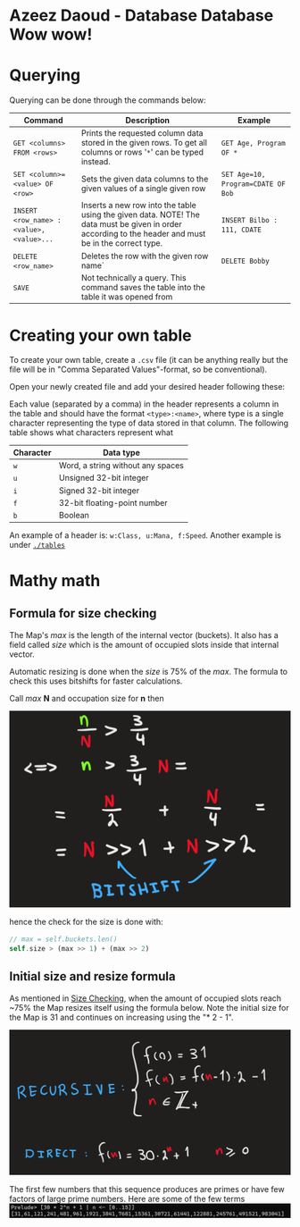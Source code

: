 # Azeez Daoud - Database Database Wow wow!

# Querying
Querying can be done through the commands below:

| Command                   | Description | Example |
| ---                       | ---         | ---     |
|`GET <columns> FROM <rows>`| Prints the requested column data stored in the given rows. To get all columns or rows '`*`' can be typed instead.  | `GET Age, Program OF *`         |
| `SET <column>=<value> OF <row>`| Sets the given data columns to the given values of a single given row         | `SET Age=10, Program=CDATE OF Bob`     |
| `INSERT <row_name> : <value>, <value>...`| Inserts a new row into the table using the given data. NOTE! The data must be given in order according to the header and must be in the correct type. | `INSERT Bilbo : 111, CDATE` |
| `DELETE <row_name>` | Deletes the row with the given row name` | `DELETE Bobby` |
| `SAVE`              | Not technically a query. This command saves the table into the table it was opened from|

# Creating your own table
To create your own table, create a `.csv` file (it can be anything really but the file will be in "Comma Separated Values"-format, so be conventional).

Open your newly created file and add your desired header following these:

Each value (separated by a comma) in the header represents a column in the table and should have the format `<type>:<name>`, where type is a single character representing the type of data stored in that column. The following table shows what characters represent what

| Character | Data type |
|---        |---        |
| `w`       | Word, a string without any spaces |
| `u`       | Unsigned 32-bit integer|
| `i`       | Signed 32-bit integer|
| `f`       | 32-bit floating-point number|
| `b`       | Boolean | 

An example of a header is: `w:Class, u:Mana, f:Speed`. Another example is under [`./tables`](./tables/)

# Mathy math
## Formula for size checking
The Map's *max* is the length of the internal vector (buckets). It also has a field called *size* which is the amount of occupied slots inside that internal vector.

Automatic resizing is done when the *size* is 75% of the *max*. The formula to check this uses bitshifts for faster calculations.

Call *max* **N** and occupation size for **n** then

<img src="./images/size_control_formula.png" width="700">

hence the check for the size is done with:
```rust
// max = self.buckets.len()
self.size > (max >> 1) + (max >> 2)
```

## Initial size and resize formula
As mentioned in [Size Checking](formula-for-size-checking), when the amount of occupied slots reach ~75% the Map resizes itself using the formula below.
Note the initial size for the Map is 31 and continues on increasing using the "* 2 - 1".

<img src="./images/map_resize.png" width="700">

The first few numbers that this sequence produces are primes or have few factors of large prime numbers. Here are some of the few terms
<img src="./images/resize_sequence.png" width="700">